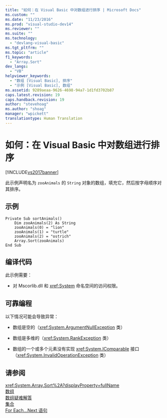 ```yaml
---
title: "如何：在 Visual Basic 中对数组进行排序 | Microsoft Docs"
ms.custom: ""
ms.date: "11/23/2016"
ms.prod: "visual-studio-dev14"
ms.reviewer: ""
ms.suite: ""
ms.technology: 
  - "devlang-visual-basic"
ms.tgt_pltfrm: ""
ms.topic: "article"
f1_keywords: 
  - "Array.Sort"
dev_langs: 
  - "VB"
helpviewer_keywords: 
  - "数组 [Visual Basic], 排序"
  - "示例 [Visual Basic], 数组"
ms.assetid: 9289aeaa-9626-4698-94a7-1d1fd3702b87
caps.latest.revision: 19
caps.handback.revision: 19
author: "stevehoag"
ms.author: "shoag"
manager: "wpickett"
translationtype: Human Translation
---
```

# 如何：在 Visual Basic 中对数组进行排序
[!INCLUDE[vs2017banner](../../../../csharp/includes/vs2017banner.md)]

此示例声明名为 `zooAnimals` 的 `String` 对象的数组，填充它，然后按字母顺序对其排序。  
  
## 示例  
  
```  
Private Sub sortAnimals()  
    Dim zooAnimals(2) As String  
    zooAnimals(0) = "lion"  
    zooAnimals(1) = "turtle"  
    zooAnimals(2) = "ostrich"  
    Array.Sort(zooAnimals)  
End Sub  
```  
  
## 编译代码  
 此示例需要：  
  
-   对 Mscorlib.dll 和 <xref:System> 命名空间的访问权限。  
  
## 可靠编程  
 以下情况可能会导致异常：  
  
-   数组是空的（<xref:System.ArgumentNullException> 类）  
  
-   数组是多维的（<xref:System.RankException> 类）  
  
-   数组的一个或多个元素没有实现 <xref:System.IComparable> 接口（<xref:System.InvalidOperationException> 类）  
  
## 请参阅  
 <xref:System.Array.Sort%2A?displayProperty=fullName>   
 [数组](../../../../visual-basic/programming-guide/language-features/arrays/index.md)   
 [数组疑难解答](../../../../visual-basic/programming-guide/language-features/arrays/troubleshooting-arrays.md)   
 [集合](../Topic/Collections%20\(C%23%20and%20Visual%20Basic\).md)   
 [For Each...Next 语句](../../../../visual-basic/language-reference/statements/for-each-next-statement.md)